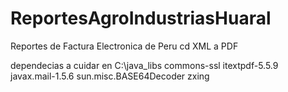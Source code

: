 # ReportesAgroIndustriasHuaral
Reportes de Factura Electronica de Peru cd XML a PDF


dependecias a cuidar
en C:\java_libs
commons-ssl
itextpdf-5.5.9
javax.mail-1.5.6
sun.misc.BASE64Decoder
zxing